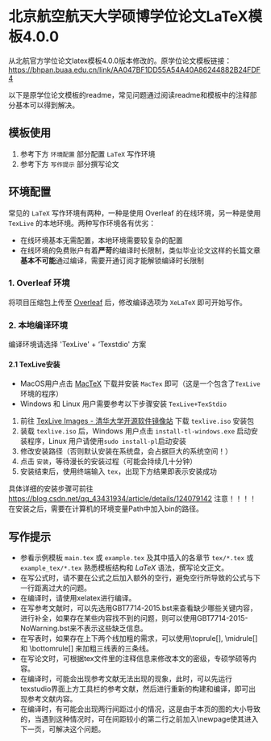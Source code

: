 # 北京航空航天大学硕博学位论文LaTeX模板4.0.0

从北航官方学位论文latex模板4.0.0版本修改的。原学位论文模板链接：
https://bhpan.buaa.edu.cn/link/AA047BF1DD55A54A40A86244882B24FDF4


以下是原学位论文模板的readme，常见问题通过阅读readme和模板中的注释部分基本可以得到解决。

## 模板使用
1. 参考下方 `环境配置` 部分配置 `LaTeX` 写作环境
2. 参考下方 `写作提示` 部分撰写论文

## 环境配置

常见的 `LaTeX` 写作环境有两种，一种是使用 Overleaf 的在线环境，另一种是使用 `TexLive` 的本地环境。两种写作环境各有优劣：
- 在线环境基本无需配置，本地环境需要较复杂的配置
- 在线环境的免费账户有着**严苛**的编译时长限制，类似毕业论文这样的长篇文章**基本不可能**通过编译，需要开通订阅才能解锁编译时长限制

### 1. Overleaf 环境

将项目压缩包上传至 [Overleaf](https://cn.overleaf.com/) 后，修改编译选项为 `XeLaTeX` 即可开始写作。

### 2. 本地编译环境

编译环境请选择 'TexLive' + ‘Texstdio' 方案

#### 2.1 TexLive安装

- MacOS用户点击 [MacTeX](https://mirror.ctan.org/systems/mac/mactex/MacTeX.pkg) 下载并安装 `MacTex` 即可（这是一个包含了`TexLive` 环境的程序）
- Windows 和 Linux 用户需要参考以下步骤安装 `TexLive+TexStdio`

1. 前往 [TexLive Images - 清华大学开源软件镜像站](https://mirrors.tuna.tsinghua.edu.cn/CTAN/systems/texlive/Images/) 下载 `texlive.iso` 安装包
2. 装载 `texlive.iso` 后，Windows 用户点击 `install-tl-windows.exe` 启动安装程序，Linux 用户请使用`sudo install-pl`启动安装
3. 修改安装路径（否则默认安装在系统盘，会占据巨大的系统空间！）
4. 点击 `安装`，等待漫长的安装过程（可能会持续几十分钟）
5. 安装结束后，使用终端输入 `tex`，出现下方结果即表示安装成功

具体详细的安装步骤可前往 https://blog.csdn.net/qq_43431934/article/details/124079142
注意！！！！
在安装之后，需要在计算机的环境变量Path中加入bin的路径。

## 写作提示

-  参看示例模板 `main.tex` 或 `example.tex` 及其中插入的各章节 `tex/*.tex` 或 `example_tex/*.tex` 熟悉模板结构和 $LaTeX$ 语法，撰写论文正文。
-  在写公式时，请不要在公式之后加入额外的空行，避免空行所导致的公式与下一行距离过大的问题。
-  在编译时，请使用xelatex进行编译。
-  在写参考文献时，可以先选用GBT7714-2015.bst来查看缺少哪些关键内容，进行补全，如果存在某些内容找不到的问题，则可以使用GBT7714-2015-NoWarning.bst来不表示这些缺乏信息。
-  在写表时，如果存在上下两个线加粗的需求，可以使用\toprule[], \midrule[] 和 \bottomrule[] 来加粗三线表的三条线。
-  在写论文时，可根据tex文件里的注释信息来修改本文的密级，专硕学硕等内容。
-  在编译时，可能会出现参考文献无法出现的现象，此时，可以先运行texstudio界面上方工具栏的参考文献，然后进行重新的构建和编译，即可出现参考文献内容。
-  在编译时，有可能会出现两行间距过小的情况，这是由于本页的图的大小导致的，当遇到这种情况时，可在间距较小的第二行之前加入\newpage使其进入下一页，可解决这个问题。
